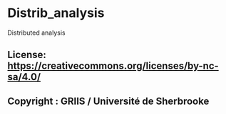 # Distrib_analysis
Distributed analysis

## License: https://creativecommons.org/licenses/by-nc-sa/4.0/
## Copyright : GRIIS / Université de Sherbrooke
